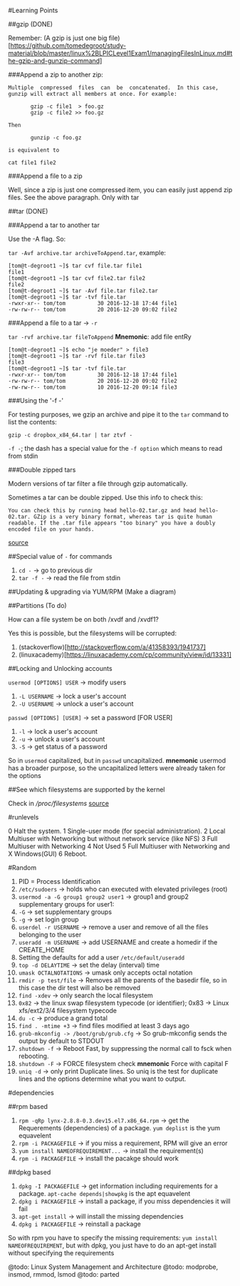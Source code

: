 #Learning Points

##gzip (DONE)

Remember: (A gzip is just one big file)[https://github.com/tomedegroot/study-material/blob/master/linux%2BLPICLevel1Exam1/managingFilesInLinux.md#the-gzip-and-gunzip-command]

###Append a zip to another zip:

```
Multiple  compressed  files  can  be  concatenated.  In this case, gunzip will extract all members at once. For example:

       gzip -c file1  > foo.gz
       gzip -c file2 >> foo.gz

Then

       gunzip -c foo.gz

is equivalent to

cat file1 file2
```

###Append a file to a zip

Well, since a zip is just one compressed item, you can easily just append zip files. See the above paragraph. Only with tar

##tar (DONE)

###Append a tar to another tar

Use the -A flag. So:

`tar -Avf archive.tar archiveToAppend.tar`, example:

```
[tom@t-degroot1 ~]$ tar cvf file.tar file1
file1
[tom@t-degroot1 ~]$ tar cvf file2.tar file2
file2
[tom@t-degroot1 ~]$ tar -Avf file.tar file2.tar
[tom@t-degroot1 ~]$ tar -tvf file.tar 
-rwxr-xr-- tom/tom          30 2016-12-18 17:44 file1
-rw-rw-r-- tom/tom          20 2016-12-20 09:02 file2
```

###Append a file to a tar -> `-r`

`tar -rvf archive.tar fileToAppend` **Mnemonic**: add file entRy

```
[tom@t-degroot1 ~]$ echo "je moeder" > file3
[tom@t-degroot1 ~]$ tar -rvf file.tar file3
file3
[tom@t-degroot1 ~]$ tar -tvf file.tar
-rwxr-xr-- tom/tom          30 2016-12-18 17:44 file1
-rw-rw-r-- tom/tom          20 2016-12-20 09:02 file2
-rw-rw-r-- tom/tom          10 2016-12-20 09:14 file3
```

###Using the '-f -'

For testing purposes, we gzip an archive and pipe it to the `tar` command to list the contents:

`gzip -c dropbox_x84_64.tar | tar ztvf -`

`-f -`; the dash has a special value for the `-f option` which means to read from stdin

###Double zipped tars

Modern versions of tar filter a file through gzip automatically.

Sometimes a tar can be double zipped. Use this info to check this:

```
You can check this by running head hello-02.tar.gz and head hello-02.tar. GZip is a very binary format, whereas tar is quite human readable. If the .tar file appears "too binary" you have a doubly encoded file on your hands.
```

[source](http://stackoverflow.com/a/14349164/1941737)

##Special value of `-` for commands

1. `cd -` -> go to previous dir
2. `tar -f -` -> read the file from stdin

##Updating & upgrading via YUM/RPM (Make a diagram)

##Partitions (To do)

How can a file system be on both /xvdf and /xvdf1?

Yes this is possible, but the filesystems will be corrupted:

1. (stackoverflow)[http://stackoverflow.com/a/41358393/1941737]
2. (linuxacademy)[https://linuxacademy.com/cp/community/view/id/13331]

##Locking and Unlocking accounts

`usermod [OPTIONS] USER` -> modify users
  1. `-L USERNAME` -> lock a user's account
  2. `-U USERNAME` -> unlock a user's account

`passwd [OPTIONS] [USER]` -> set a password [FOR USER]
  1. `-l` -> lock a user's account
  2. `-u` -> unlock a user's account
  3. `-S` -> get status of a password

So in `usermod` capitalized, but in `passwd` uncapitalized. **mnemonic** usermod has a broader purpose, so the uncapitalized letters were already taken for the options

##See which filesystems are supported by the kernel     

Check in */proc/filesystems* [source](https://www.centos.org/docs/5/html/5.1/Deployment_Guide/s2-proc-filesystems.html)

#runlevels

0	Halt the system.
1	Single-user mode (for special administration).
2	Local Multiuser with Networking but without network service (like NFS)
3	Full Multiuser with Networking
4	Not Used
5	Full Multiuser with Networking and X Windows(GUI)
6	Reboot.

#Random

1. PID = Process Identification
2. `/etc/sudoers` -> holds who can executed with elevated privileges (root)
3. `usermod -a -G group1 group2 user1` -> group1 and group2 supplementary groups for user1:
  1. `-G` -> set supplementary groups
  2. `-g` -> set login group
4. `userdel -r USERNAME` -> remove a user and remove of all the files belonging to the user
5. `useradd -m USERNAME` -> add USERNAME and create a homedir if the CREATE_HOME
6. Setting the defaults for add a user `/etc/default/useradd`
7. `top -d DELAYTIME` -> set the delay (interval) time
8. `umask OCTALNOTATIONS` -> umask only accepts octal notation
9. `rmdir -p test/file` -> Removes all the parents of the basedir file, so in this case the dir test will also be removed
10. `find -xdev` -> only search the local filesystem
11. `0x82` -> the linux swap filesystem typecode (or identifier); 0x83 -> Linux xfs/ext2/3/4 filesystem typecode
12. `du -c` -> produce a grand total
13. `find . -mtime +3` -> find files modified at least 3 days ago
14. `grub-mkconfig -> /boot/grub/grub.cfg` -> So grub-mkconfig sends the output by default to STDOUT
15. `shutdown -f` -> Reboot Fast, by suppressing the normal call to fsck when rebooting.
16. `shutdown -F` -> FORCE filesystem check **mnemonic** Force with capital F
17. `uniq -d` -> only print Duplicate lines. So uniq is the test for duplicate lines and the options determine what you want to output.

#dependencies

##rpm based
1. `rpm -qRp lynx-2.8.8-0.3.dev15.el7.x86_64.rpm` -> get the Requerements (dependencies) of a package. `yum deplist` is the yum equavelent
2. `rpm -i PACKAGEFILE` -> if you miss a requirement, RPM will give an error
3. `yum install NAMEOFREQUIREMENT...` -> install the requirement(s)
4. `rpm -i PACKAGEFILE` -> install the pacakge should work

##dpkg based
1. `dpkg -I PACKAGEFILE` -> get information including requirements for a package. `apt-cache depends|showpkg` is the apt equavelent
2. `dpkg i PACKAGEFILE` -> install a package, if you miss dependencies it will fail
3. `apt-get install` -> will install the missing dependencies
4. `dpkg i PACKAGEFILE` -> reinstall a package

So with rpm you have to specify the missing requirements: `yum install NAMEOFREQUIREMENT`, but with dpkg, you just have to do an apt-get install without specifying the requirements

@todo: Linux System Management and Architecture
@todo: modprobe, insmod, rmmod, lsmod
@todo: parted
